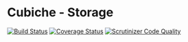 # Cubiche - Storage
[![Build Status](https://travis-ci.org/cubiche/storage.svg?branch=master)](https://travis-ci.org/cubiche/storage) [![Coverage Status](https://coveralls.io/repos/github/cubiche/storage/badge.svg?branch=master)](https://coveralls.io/github/cubiche/storage?branch=master) [![Scrutinizer Code Quality](https://scrutinizer-ci.com/g/cubiche/storage/badges/quality-score.png?b=master)](https://scrutinizer-ci.com/g/cubiche/storage/?branch=master) 
